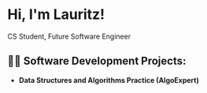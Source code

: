<h1>Hi, I'm Lauritz! 
</h1>CS Student, Future Software Engineer </h1>

<h2>👨‍💻 Software Development Projects:</h2>

- <b>Data Structures and Algorithms Practice (AlgoExpert)</b>
 
